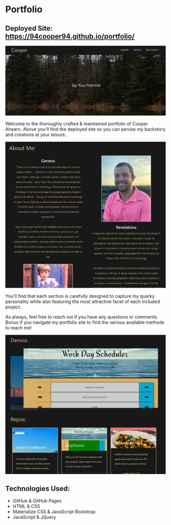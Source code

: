 # Portfolio

## Deployed Site: https://94cooper94.github.io/portfolio/

![header](./media/portfolioHeader.PNG)

Welcome to the thoroughly crafted & maintained portfolio of Cooper Ahearn. Above you'll find the deployed site so you can peruse my backstory and creations at your leisure.

![bio](./media/portfolioBio.PNG)

You'll find that each section is carefully designed to capture my quarky personality while also featuring the most attractive facet of each included project.

As always, feel free to reach out if you have any questions or comments. Bonus if you navigate my portfolio site to find the various available methods to reach me!

![body](./media/portfolioPortfolio.PNG)

## Technologies Used:
- GitHub & GitHub Pages
- HTML & CSS
- Materialize CSS & JavaScript Bootstrap
- JavaScript & JQuery